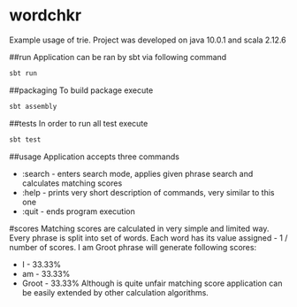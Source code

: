 # wordchkr

Example usage of trie. Project was developed on java 10.0.1 and scala 2.12.6

##run
Application can be ran by sbt via following command
```sbt
sbt run
```

##packaging
To build package execute
```sbt
sbt assembly
```

##tests
In order to run all test execute
```sbt
sbt test
```

##usage
Application accepts three commands
* :search       - enters search mode, applies given phrase search and calculates matching scores
* :help         - prints very short description of commands, very similar to this one
* :quit         - ends program execution

#scores
Matching scores are calculated in very simple and limited way. Every phrase is split into set of words.
Each word has its value assigned - 1 / number of scores.
I am Groot phrase will generate following scores:
* I - 33.33%
* am - 33.33%
* Groot - 33.33%
Although is quite unfair matching score application can be easily extended by other calculation algorithms.
